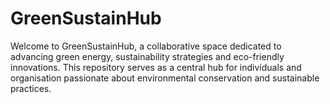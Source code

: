 # GreenSustainHub
Welcome to GreenSustainHub, a collaborative space dedicated to advancing green energy, sustainability strategies and eco-friendly innovations. This repository serves as a central hub for individuals and organisation passionate about environmental conservation and sustainable practices.
